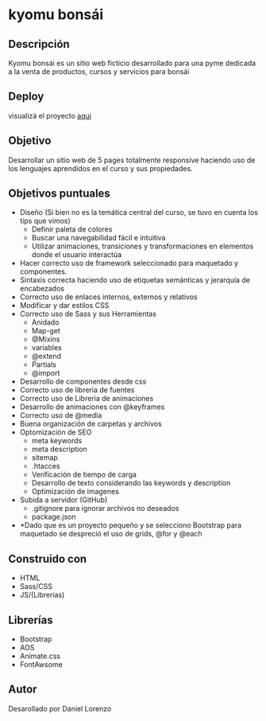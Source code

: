    <h1>
        kyomu bonsái
    </h1>
    <h2>
        Descripción
    </h2>
    <p>
        Kyomu bonsái es un sitio web ficticio desarrollado para una pyme dedicada a la venta de productos, cursos y
        servicios para bonsái
    </p>
    <h2>
        Deploy
    </h2>
    <p>
        visualizá el proyecto <a href="https://lorenzo-daniel.github.io/kyomu_bonsai-Proyecto_final/">aquí</a>
    </p>
    <h2>
        Objetivo
    </h2>
    <P>
        Desarrollar un sitio web de 5 pages totalmente responsive haciendo uso de los lenguajes aprendidos en el
        curso y sus propiedades.
    </P>
        <h2>
            Objetivos puntuales
        </h2>
        <ul>
            <li>
               Diseño (Si bien no es la temática central del curso, se tuvo en cuenta los tips que vimos)
                <ul>
                    <li>
                        Definir paleta de colores
                    </li>
                    <li>
                        Buscar una navegabilidad fácil e intuitiva
                    </li>
                    <li>
                        Utilizar animaciones, transiciones y transformaciones en elementos donde el usuario interactúa
                    </li>
                </ul>
            </li>
            <li>
                Hacer correcto uso de framework seleccionado para maquetado y componentes.
            </li>
            <li>
                Sintaxis correcta haciendo uso de etiquetas semánticas y jerarquía de encabezados
            </li>
            <li>
                Correcto uso de enlaces internos, externos y relativos
            </li>
            <li>
                Modificar y dar estilos CSS
            </li>
            <li>
                Correcto uso de Sass y sus Herramientas
                <ul>
                    <li>
                        Anidado
                    </li>
                    <li>
                        Map-get
                    </li>
                    <li>
                        @Mixins
                    </li>
                    <li>
                        variables
                    </li>
                    <li>
                        @extend
                    </li>
                    <li>
                        Partials
                    </li>
                    <li>
                        @import
                    </li>
                </ul>
            </li>
            <li>
                Desarrollo de componentes desde css
            </li>
            <li>
                Correcto uso de libreria de fuentes
            </li>
            <li>
                Correcto uso de Libreria de animaciones
            </li>
            <li>
                Desarrollo de animaciones con @keyframes
            </li>
            <li>
                Correcto uso de @media
            </li>
            <li>
                Buena organización de carpetas y archivos
            </li>
            <li>
                Optomización de SEO
                <ul>
                    <li>
                        meta keywords
                    </li>
                    <li>
                        meta description
                    </li>
                    <li>
                        sitemap
                    </li>
                    <li>
                        .htacces
                    </li>
                    <li>
                        Verificación de tiempo de carga
                    </li>
                    <li>
                        Desarrollo de texto considerando las keywords y description
                    </li>
                    <li>
                        Optimización de imagenes
                    </li>
                </ul>
            </li>
            <li>
                Subida a servidor (GitHub)
                <ul>
                    <li>
                        .gitignore para ignorar archivos no deseados
                    </li>
                    <li>
                        package.json
                    </li>
                </ul>
            </li>
            <li>
                *Dado que es un proyecto pequeño y se selecciono Bootstrap para maquetado se despreció el uso de grids, @for y @each
            </li>
        </ul>
    <h2>
    Construido con
    </h2>
    <ul>
        <li>
            HTML
        </li>
        <li>
            Sass/CSS
        </li>
        <li>
            JS/(Librerias)
        </li>
    </ul>
    <h2>
        Librerías
    </h2>
    <ul>
        <li>
            Bootstrap
        </li>
        <li>
            AOS
        </li>
        <li>
            Animate.css
        </li>
        <li>
            FontAwsome
        </li>
    </ul>
    <h2>
        Autor
    </h2>
    <p>
        Desarollado por Daniel Lorenzo
    </p>
